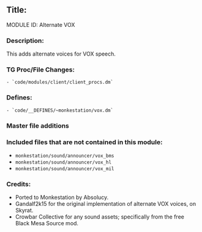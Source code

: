## Title: <!--Title of your addition-->

<!-- uppercase, underscore_connected name of your module, that you use to mark files-->
MODULE ID: Alternate VOX

### Description:

This adds alternate voices for VOX speech.

<!-- Here, try to describe what your PR does, what features it provides and any other directly useful information -->

### TG Proc/File Changes:

<!-- If you had to edit, or append to any core procs in the process of making this PR, list them here. APPEND: Also, please include any files that you've changed. .DM files that is. -->
	- `code/modules/client/client_procs.dm`

### Defines:

<!-- If you needed to add any defines, mention the files you added those defines in -->
	- `code/__DEFINES/~monkestation/vox.dm`

### Master file additions

<!-- Any master file changes you've made to existing master files or if you've added a new master file. Please mark either as #NEW or #CHANGE -->

### Included files that are not contained in this module:

- `monkestation/sound/announcer/vox_bms`
- `monkestation/sound/announcer/vox_hl`
- `monkestation/sound/announcer/vox_mil`

### Credits:

<!-- Here go the credits to you, dear coder, and in case of collaborative work or ports, credits to the original source of the code -->
<!-- Orignal Coders -->
<!-- Orignal Coders -->
- Ported to Monkestation by Absolucy.
- Gandalf2k15 for the original implementation of alternate VOX voices, on Skyrat.
- Crowbar Collective for any sound assets; specifically from the free Black Mesa Source mod.
